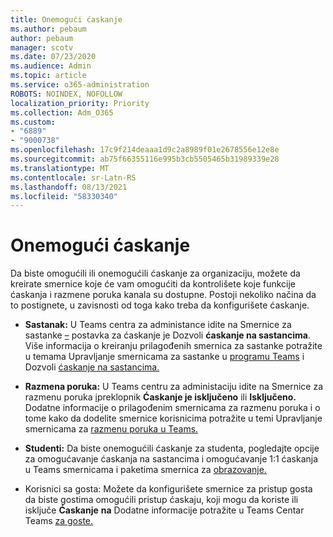 ```yaml
---
title: Onemogući ćaskanje
ms.author: pebaum
author: pebaum
manager: scotv
ms.date: 07/23/2020
ms.audience: Admin
ms.topic: article
ms.service: o365-administration
ROBOTS: NOINDEX, NOFOLLOW
localization_priority: Priority
ms.collection: Adm_O365
ms.custom:
- "6889"
- "9000738"
ms.openlocfilehash: 17c9f214deaaa1d9c2a8989f01e2678556e12e8e
ms.sourcegitcommit: ab75f66355116e995b3cb5505465b31989339e28
ms.translationtype: MT
ms.contentlocale: sr-Latn-RS
ms.lasthandoff: 08/13/2021
ms.locfileid: "58330340"
---
```

# <a name="disable-chat"></a>Onemogući ćaskanje

Da biste omogućili ili onemogućili ćaskanje za organizaciju, možete da kreirate smernice koje će vam omogućiti da kontrolišete koje funkcije ćaskanja i razmene poruka kanala su dostupne. Postoji nekoliko načina da to postignete, u zavisnosti od toga kako treba da konfigurišete ćaskanje.

- **Sastanak:** U Teams centra za administance idite na Smernice za sastanke [–](https://admin.teams.microsoft.com/) postavka za ćaskanje je Dozvoli **ćaskanje na sastancima**. Više informacija o kreiranju prilagođenih smernica za sastanke potražite u temama Upravljanje smernicama za sastanke u [programu Teams](https://docs.microsoft.com/microsoftteams/meeting-policies-in-teams) i Dozvoli [ćaskanje na sastancima.](https://docs.microsoft.com/microsoftteams/meeting-policies-in-teams#allow-chat-in-meetings)

- **Razmena poruka:** U Teams centru za administaciju idite na Smernice za razmenu poruka [i](https://admin.teams.microsoft.com/)preklopnik **Ćaskanje je isključeno** ili **Isključeno.** Dodatne informacije o prilagođenim smernicama za razmenu poruka i o tome kako da dodelite smernice korisnicima potražite u temi Upravljanje smernicama za [razmenu poruka u Teams.](https://docs.microsoft.com/microsoftteams/messaging-policies-in-teams)

- **Studenti:** Da biste onemogućili ćaskanje za studenta, pogledajte opcije za omogućavanje ćaskanja na sastancima i omogućavanje 1:1 ćaskanja u Teams smernicama i paketima smernica za [obrazovanje.](https://docs.microsoft.com/microsoftteams/policy-packages-edu)

- Korisnici sa gosta: Možete da konfigurišete smernice za pristup gosta da biste gostima omogućili pristup ćaskaju, koji mogu da koriste ili isključe **Ćaskanje** **na** Dodatne informacije potražite u Teams Centar Teams [za goste.](https://docs.microsoft.com/microsoftteams/set-up-guests#configure-guest-access-in-the-teams-admin-center)




